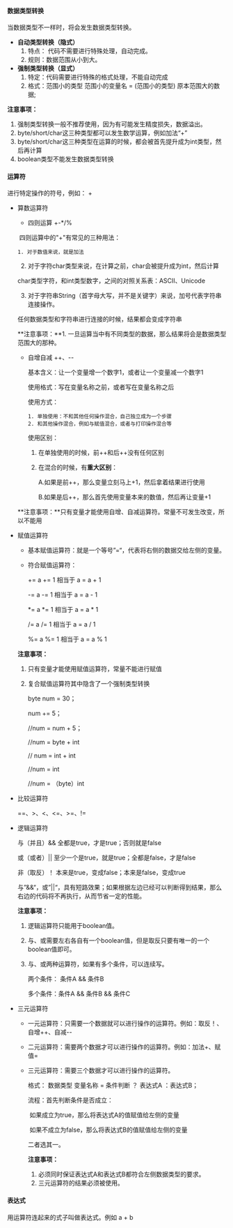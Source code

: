 #### 数据类型转换

当数据类型不一样时，将会发生数据类型转换。

- **自动类型转换（隐式）**
  1. 特点： 代码不需要进行特殊处理，自动完成。
  2. 规则：数据范围从小到大。
- **强制类型转换（显式）**
  1. 特定：代码需要进行特殊的格式处理，不能自动完成
  2. 格式：范围小的类型  范围小的变量名 = (范围小的类型)  原本范围大的数据;

**注意事项：**

1. 强制类型转换一般不推荐使用，因为有可能发生精度损失，数据溢出。
2. byte/short/char这三种类型都可以发生数学运算，例如加法“+”
3. byte/short/char这三种类型在运算的时候，都会被首先提升成为int类型，然后再计算
4. boolean类型不能发生数据类型转换



#### 运算符

进行特定操作的符号，例如： +

- 算数运算符

  + 四则运算 +-*/%

  ​       四则运算中的"+"有常见的三种用法：

      1. 对于数值来说，就是加法

  2. 对于字符char类型来说，在计算之前，char会被提升成为int，然后计算

  char类型字符，和int类型数字，之间的对照关系表：ASCII、Unicode

  3. 对于字符串String（首字母大写，并不是关键字）来说，加号代表字符串连接操作。

  任何数据类型和字符串进行连接的时候，结果都会变成字符串

  **注意事项：**1. 一旦运算当中有不同类型的数据，那么结果将会是数据类型范围大的那种。

  

  + 自增自减 ++、--

    基本含义：让一个变量增一个数字1，或者让一个变量减一个数字1

    使用格式：写在变量名称之前，或者写在变量名称之后

    使用方式：

    	1. 单独使用：不和其他任何操作混合，自己独立成为一个步骤
     	2. 和其他操作混合，例如与赋值混合，或者与打印操作混合等

    使用区别：

    1. 在单独使用的时候，前++和后++没有任何区别

    2. 在混合的时候，有**重大区别**：

       A.如果是前++，那么变量立刻马上+1，然后拿着结果进行使用

       B.如果是后++，那么首先使用变量本来的数值，然后再让变量+1

  **注意事项：**只有变量才能使用自增、自减运算符。常量不可发生改变，所以不能用

  

- 赋值运算符

  + 基本赋值运算符：就是一个等号”=“，代表将右侧的数据交给左侧的变量。

  + 符合赋值运算符：

    +=      a += 1 相当于  a = a + 1

    -=       a -= 1 相当于  a = a - 1

    *=      a *= 1 相当于  a = a * 1

    /=	   a /= 1 相当于  a = a / 1

    %=     a %= 1 相当于  a = a % 1

  **注意事项：**

  1. 只有变量才能使用赋值运算符，常量不能进行赋值

  2. 复合赋值运算符其中隐含了一个强制类型转换

     byte num = 30；

     num += 5；

     //num = num + 5；

     //num = byte + int

     // num = int + int

     //num = int

     //num = （byte）int

     

- 比较运算符

  ==、>、<、<=、>=、!=

- 逻辑运算符

  与（并且）&&   全都是true，才是true；否则就是false

  或（或者）||     至少一个是true，就是true；全都是false，才是false

  非（取反）！      本来是true，变成false；本来是false，变成true

  与”&&“，或”||“，具有短路效果；如果根据左边已经可以判断得到结果，那么右边的代码将不再执行，从而节省一定的性能。

  

  **注意事项：**

  1. 逻辑运算符只能用于boolean值。

  2. 与、或需要左右各自有一个boolean值，但是取反只要有唯一的一个boolean值即可。

  3. 与、或两种运算符，如果有多个条件，可以连续写。

     两个条件： 条件A && 条件B

     多个条件：条件A && 条件B && 条件C



- 三元运算符

  + 一元运算符：只需要一个数据就可以进行操作的运算符。例如：取反！、自增++、自减--

  + 二元运算符：需要两个数据才可以进行操作的运算符。例如：加法+、赋值=

  + 三元运算符：需要三个数据才可以进行操作的运算符。

    格式： 数据类型 变量名称 = 条件判断 ？ 表达式A ：表达式B；

    流程：首先判断条件是否成立：

    ​			如果成立为true，那么将表达式A的值赋值给左侧的变量

    ​			如果不成立为false，那么将表达式B的值赋值给左侧的变量

    二者选其一。

    

    **注意事项：**

    1. 必须同时保证表达式A和表达式B都符合左侧数据类型的要求。
    2. 三元运算符的结果必须被使用。

#### 表达式

用运算符连起来的式子叫做表达式。例如 a + b

